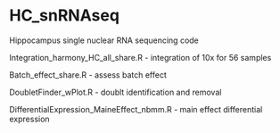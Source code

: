 # HC_snRNAseq
Hippocampus single nuclear RNA sequencing code

Integration_harmony_HC_all_share.R - integration of 10x for 56 samples

Batch_effect_share.R - assess batch effect

DoubletFinder_wPlot.R - doublt identification and removal

DifferentialExpression_MaineEffect_nbmm.R - main effect differential expression

